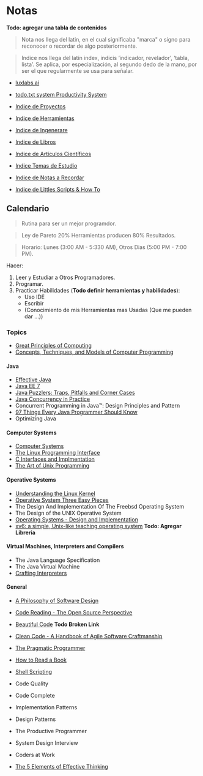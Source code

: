 # Notas

**Todo: agregar una tabla de contenidos** 

> Nota nos llega del latin, en el cual significaba "marca" o signo para reconocer o recordar de algo posteriormente.

> Indice nos llega  del latín index, indicis ‘indicador, revelador’, ‘tabla, lista’. Se aplica, por especialización, al segundo dedo de la mano, por ser el que regularmente se usa para señalar.

- [luxlabs.ai](https://colab.research.google.com/github/dbremont/Notas/blob/main/Ingenerare/luxlabs.ai.ipynb)

- [todo.txt system Productivity System](https://colab.research.google.com/github/dbremont/Notas/blob/main/Ingenerare/todo.txt%20system%20Productivity%20System.ipynb)

- [Indice de Proyectos](https://colab.research.google.com/github/dbremont/Notas/blob/main/Indice_de_Proyectos.ipynb)

- [Indice  de Herramientas](https://colab.research.google.com/github/dbremont/Notas/blob/main/Indice_de_Herramientas.ipynb)

- [Indice  de Ingenerare](https://colab.research.google.com/github/dbremont/Notas/blob/main/Indice_de_Ingenerare.ipynb)

- [Indice de Libros](https://colab.research.google.com/github/dbremont/Notas/blob/main/Indice%20de%20Libros.ipynb)

- [Indice de Artículos Científicos](https://colab.research.google.com/github/dbremont/Notas/blob/main/Indice%20de%20Art%C3%ADculos%20Cient%C3%ADficos.ipynb)

- [Indice Temas de Estudio](https://colab.research.google.com/github/dbremont/Notas/blob/main/Indice%20de%20Temas%20de%20Estudio.ipynb)

- [Indice de Notas a Recordar](https://colab.research.google.com/github/dbremont/Notas/blob/main/Indice_de_Notas_a_Recordar.ipynb)

- [Indice de Littles Scripts & How To](https://colab.research.google.com/github/dbremont/Notas/blob/main/Indice_de_Littles_Scripts_%26_How_To.ipynb)

## Calendario

> Rutina para ser un mejor programdor.

> Ley de Pareto 20% Herramientas producen 80% Resultados.

> Horario: Lunes (3:00 AM - 5:330 AM), Otros Dias (5:00 PM - 7:00 PM).

Hacer:
  1. Leer y Estudiar a Otros Programadores.
  2. Programar.
  3. Practicar Habilidades (**Todo definir herramientas y habilidades**):
     - Uso IDE
     - Escribir
     - (Conocimiento de mis Herramientas mas Usadas (Que me pueden dar ...))

### Topics

- [Great Principles of Computing](https://colab.research.google.com/github/dbremont/Notas/blob/main/Libros/Computacion/Great_Principles_of_Computing.ipynb)
- [Concepts, Techniques, and Models of Computer Programming](https://colab.research.google.com/github/dbremont/Notas/blob/main/Libros/Computacion/Concepts%2C%20Techniques%2C%20and%20Models%20of%20Computer%20Programming.ipynb)

#### Java

- [Effective Java](https://colab.research.google.com/github/dbremont/Notas/blob/main/Libros/Computacion/Effective_Java.ipynb)
- [Java EE 7](https://colab.research.google.com/github/dbremont/Notas/blob/main/Libros/Computacion/Java_EE_8.ipynb)
- [Java Puzzlers: Traps, Pitfalls and Corner Cases](https://colab.research.google.com/github/dbremont/Notas/blob/main/Libros/Computacion/Java_Puzzlers_Traps%2C_Pitfalls_and_Corner_Cases.ipynb)
- [Java Concurrency in Practice](https://colab.research.google.com/github/dbremont/Notas/blob/main/Libros/Computacion/Java_Concurrency_in_Practice.ipynb)
- Concurrent Programming in Java™: Design Principles and Pattern
- [97 Things Every Java Programmer Should Know](https://colab.research.google.com/github/dbremont/Notas/blob/main/Libros/Computacion/97_Things_Every_Java_Programmer_Should_Know.ipynb)
- Optimizing Java

#### Computer Systems

- [Computer Systems](https://colab.research.google.com/github/dbremont/Notas/blob/main/Libros/Computacion/Computer%20Systems%20A%20Programmer's%20Perspective.ipynb)
- [The Linux Programming Interface](https://colab.research.google.com/github/dbremont/Notas/blob/main/Libros/Computacion/The%20Linux%20Programming%20Interface.ipynb)
- [C Interfaces and Implmentation](https://colab.research.google.com/github/dbremont/Notas/blob/main/Libros/Computacion/C%20Interfaces%20and%20Implementations.ipynb)
- [The Art of Unix Programming](https://colab.research.google.com/github/dbremont/Notas/blob/main/Libros/Computacion/The%20Art%20of%20Unix%20Programming.ipynb)

#### Operative Systems

- [Understanding the Linux Kernel](https://colab.research.google.com/github/dbremont/Notas/blob/main/Indice%20de%20Libros.ipynb#scrollTo=d3zwxuAZdB6J)
-  [Operative System Three Easy Pieces](https://colab.research.google.com/github/dbremont/Notas/blob/main/Libros/Computacion/Operative_System_Three_Easy_Pieces.ipynb)
- The Design And Implementation Of The Freebsd Operating System
- The Design of the UNIX Operative System
- [Operating Systems - Design and Implementation](https://colab.research.google.com/github/dbremont/Notas/blob/main/Libros/Computacion/Operating%20Systems%20-%20Design%20and%20Implementation.ipynb)
- [xv6: a simple, Unix-like teaching operating system](https://pdos.csail.mit.edu/6.S081/2020/xv6/book-riscv-rev1.pdf) **Todo: Agregar Libreria**

#### Virtual Machines, Interpreters and Compilers

- The Java Language Specification
- The Java Virtual Machine
- [Crafting Interpreters](https://colab.research.google.com/github/dbremont/Notas/blob/main/Libros/Computacion/Crafting%20Interpreters.ipynb)

#### General

- [A Philosophy of Software Design](https://colab.research.google.com/github/dbremont/Notas/blob/main/Libros/Computacion/A%20Philosophy%20of%20Software%20Design.ipynb)
- [Code Reading - The Open Source Perspective](https://colab.research.google.com/github/dbremont/Notas/blob/main/Libros/Computacion/Code%20Reading%20-%20The%20Open%20Source%20Perspective.ipynb)
- [Beautiful Code](https://colab.research.google.com/github/dbremont/Notas/blob/main/Libros/Computacion/Beautiful_Code.ipynb) **Todo Broken Link**
- [Clean Code - A Handbook of Agile Software Craftmanship](https://colab.research.google.com/github/dbremont/Notas/blob/main/Libros/Computacion/Clean%20Code%20-%20A%20Handbook%20of%20Agile%20Software%20Craftmanship.ipynb)
- [The Pragmatic Programmer](https://colab.research.google.com/github/dbremont/Notas/blob/main/Libros/Computacion/The%20Pragmatic%20Programmer.ipynb)
- [How to Read a Book](https://colab.research.google.com/github/dbremont/Notas/blob/main/Libros/Otros/How%20to%20Read%20a%20Book.ipynb)
- [Shell Scripting](https://colab.research.google.com/github/dbremont/Notas/blob/main/Libros/Computacion/Shell_Scripting.ipynb)

- Code Quality
- Code Complete

- Implementation Patterns
- Design Patterns

- The Productive Programmer
- System Design Interview
- Coders at Work
- [The 5 Elements of Effective Thinking](https://colab.research.google.com/github/dbremont/Notas/blob/main/Libros/Otros/The_Five_Elements_of_Effective_Thinking.ipynb)
